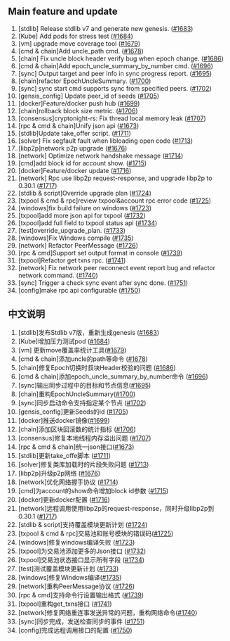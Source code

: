 ##  Main feature and update

1. [stdlib] Release stdlib v7 and generate new genesis. ([#1683](https://github.com/starcoinorg/starcoin/pull/1683))
2. [Kube] Add pods for stress test ([#1684](https://github.com/starcoinorg/starcoin/pull/1684))
3. [vm] upgrade move coverage tool ([#1679](https://github.com/starcoinorg/starcoin/pull/1679))
4. [cmd & chain]Add uncle_path cmd. ([#1678](https://github.com/starcoinorg/starcoin/pull/1678))
5. [chain] Fix uncle block header verify bug when epoch change. ([#1686](https://github.com/starcoinorg/starcoin/pull/1686))
6. [cmd & chain]Add epoch_uncle_summary_by_number cmd. ([#1696](https://github.com/starcoinorg/starcoin/pull/1696))
7. [sync] Output target and peer info in sync progress report. ([#1695](https://github.com/starcoinorg/starcoin/pull/1695))
8. [chain]refactor EpochUncleSummary. ([#1700](https://github.com/starcoinorg/starcoin/pull/1700))
9. [sync] sync start cmd supports sync from specified peers. ([#1702](https://github.com/starcoinorg/starcoin/pull/1702))
10. [gensis_config] Update peer_id of seeds ([#1705](https://github.com/starcoinorg/starcoin/pull/1705))
11. [docker]Feature/docker push hub ([#1699](https://github.com/starcoinorg/starcoin/pull/1699))
12. [chain]rollback block size metric. ([#1706](https://github.com/starcoinorg/starcoin/pull/1706))
13. [consensus]cryptonight-rs: Fix thread local memory leak ([#1707](https://github.com/starcoinorg/starcoin/pull/1707))
14. [rpc & cmd & chain]Unify json api ([#1673](https://github.com/starcoinorg/starcoin/pull/1673))
15. [stdlib]Update take_offer script. ([#1711](https://github.com/starcoinorg/starcoin/pull/1711))
16. [solver] Fix segfault fault when libloading open code ([#1713](https://github.com/starcoinorg/starcoin/pull/1713))
17. [libp2p]network p2p upgrade ([#1676](https://github.com/starcoinorg/starcoin/pull/1676))
18. [network] Optimize network handshake message ([#1714](https://github.com/starcoinorg/starcoin/pull/1714))
19. [cmd]add block id for account show. ([#1715](https://github.com/starcoinorg/starcoin/pull/1715))
20. [docker]Feature/docker update ([#1716](https://github.com/starcoinorg/starcoin/pull/1716))
21. [network] Rpc use libp2p request-response, and upgrade libp2p to 0.30.1 ([#1717](https://github.com/starcoinorg/starcoin/pull/1717))
22. [stdlib & script]Override upgrade plan ([#1724](https://github.com/starcoinorg/starcoin/pull/1724))
23. [txpool & cmd & rpc]review txpool&account rpc error code ([#1725](https://github.com/starcoinorg/starcoin/pull/1725))
24. [windows]fix build failure on windows ([#1723](https://github.com/starcoinorg/starcoin/pull/1723))
25. [txpool]add more json api for txpool ([#1732](https://github.com/starcoinorg/starcoin/pull/1732))
26. [txpool]add full field to txpool status api ([#1734](https://github.com/starcoinorg/starcoin/pull/1734))
27. [test]override_upgrade_plan. ([#1733](https://github.com/starcoinorg/starcoin/pull/1733))
28. [windows]Fix Windows compile ([#1735](https://github.com/starcoinorg/starcoin/pull/1735))
29. [network] Refactor PeerMessage ([#1726](https://github.com/starcoinorg/starcoin/pull/1726))
30. [rpc & cmd]Support set output format in console ([#1739](https://github.com/starcoinorg/starcoin/pull/1739))
31. [txpool]Refactor get txns rpc. ([#1741](https://github.com/starcoinorg/starcoin/pull/1741))
32. [network] Fix network peer reconnect event report bug and refactor network command. ([#1740](https://github.com/starcoinorg/starcoin/pull/1740))
33. [sync] Trigger a check sync event after sync done. ([#1751](https://github.com/starcoinorg/starcoin/pull/1751))
34. [config]make rpc api configurable ([#1750](https://github.com/starcoinorg/starcoin/pull/1750))

## 中文说明

1. [stdlib]发布Stdlib v7版，重新生成genesis ([#1683](https://github.com/starcoinorg/starcoin/pull/1683))
2. [Kube]增加压力测试pod ([#1684](https://github.com/starcoinorg/starcoin/pull/1684))
3. [vm] 更新move覆盖率统计工具([#1679](https://github.com/starcoinorg/starcoin/pull/1679))
4. [cmd & chain]添加uncle的path等命令 ([#1678](https://github.com/starcoinorg/starcoin/pull/1678))
5. [chain]修复Epoch切换时叔块Header校验的问题 ([#1686](https://github.com/starcoinorg/starcoin/pull/1686))
6. [cmd & chain]添加epoch_uncle_summary_by_number命令 ([#1696](https://github.com/starcoinorg/starcoin/pull/1696))
7. [sync]输出同步过程中的目标和节点信息([#1695](https://github.com/starcoinorg/starcoin/pull/1695))
8. [chain]重构EpochUncleSummary([#1700](https://github.com/starcoinorg/starcoin/pull/1700))
9. [sync]同步启动命令支持指定某个节点 ([#1702](https://github.com/starcoinorg/starcoin/pull/1702))
10. [gensis_config]更新Seeds的id ([#1705](https://github.com/starcoinorg/starcoin/pull/1705))
11. [docker]推送docker镜像([#1699](https://github.com/starcoinorg/starcoin/pull/1699))
12. [chain]添加区块回滚数的统计指标 ([#1706](https://github.com/starcoinorg/starcoin/pull/1706))
13. [consensus]修复本地线程内存溢出问题 ([#1707](https://github.com/starcoinorg/starcoin/pull/1707))
14. [rpc & cmd & chain]统一json接口([#1673](https://github.com/starcoinorg/starcoin/pull/1673))
15. [stdlib]更新take_offe脚本 ([#1711](https://github.com/starcoinorg/starcoin/pull/1711))
16. [solver]修复类库加载时的片段失败问题 ([#1713](https://github.com/starcoinorg/starcoin/pull/1713))
17. [libp2p]升级p2p网络 ([#1676](https://github.com/starcoinorg/starcoin/pull/1676))
18. [network]优化网络握手协议 ([#1714](https://github.com/starcoinorg/starcoin/pull/1714))
19. [cmd]为account的show命令增加block id参数 ([#1715](https://github.com/starcoinorg/starcoin/pull/1715))
20. [docker]更新docker配置 ([#1716](https://github.com/starcoinorg/starcoin/pull/1716))
21. [network]远程调用使用libp2p的request-response，同时升级libp2p到0.30.1 ([#1717](https://github.com/starcoinorg/starcoin/pull/1717))
22. [stdlib & script]支持覆盖模块更新计划 ([#1724](https://github.com/starcoinorg/starcoin/pull/1724))
23. [txpool & cmd & rpc]交易池和账号模块的错误码([#1725](https://github.com/starcoinorg/starcoin/pull/1725))
24. [windows]修复windows编译失败 ([#1723](https://github.com/starcoinorg/starcoin/pull/1723))
25. [txpool]为交易池添加更多的Json接口 ([#1732](https://github.com/starcoinorg/starcoin/pull/1732))
26. [txpool]交易池状态接口显示所有字段 ([#1734](https://github.com/starcoinorg/starcoin/pull/1734))
27. [test]测试覆盖模块更新计划 ([#1733](https://github.com/starcoinorg/starcoin/pull/1733))
28. [windows]修复Windows编译([#1735](https://github.com/starcoinorg/starcoin/pull/1735))
29. [network]重构PeerMessage协议 ([#1726](https://github.com/starcoinorg/starcoin/pull/1726))
30. [rpc & cmd]支持命令行设置输出格式 ([#1739](https://github.com/starcoinorg/starcoin/pull/1739))
31. [txpool]重构get_txns接口 ([#1741](https://github.com/starcoinorg/starcoin/pull/1741))
32. [network]修复网络重连事发送异常的问题，重构网络命令([#1740](https://github.com/starcoinorg/starcoin/pull/1740))
33. [sync]同步完成，发送检查同步的事件 ([#1751](https://github.com/starcoinorg/starcoin/pull/1751))
34. [config]完成远程调用接口的配置 ([#1750](https://github.com/starcoinorg/starcoin/pull/1750))